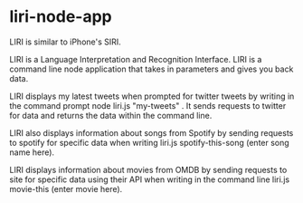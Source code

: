 # liri-node-app

LIRI is similar to iPhone's SIRI. 

LIRI is a Language Interpretation and Recognition Interface. LIRI is a command line node application that takes in parameters and gives you back data.


LIRI displays my latest tweets when prompted for twitter tweets by writing in the command prompt node liri.js "my-tweets" . It sends requests to twitter for data and returns the data within the command line. 

LIRI also displays information about songs from Spotify by sending requests to spotify for specific data when writing liri.js spotify-this-song (enter song name here).

LIRI displays information about movies from OMDB by sending requests to site for specific data using their API when writing in the command line liri.js movie-this (enter movie here). 






